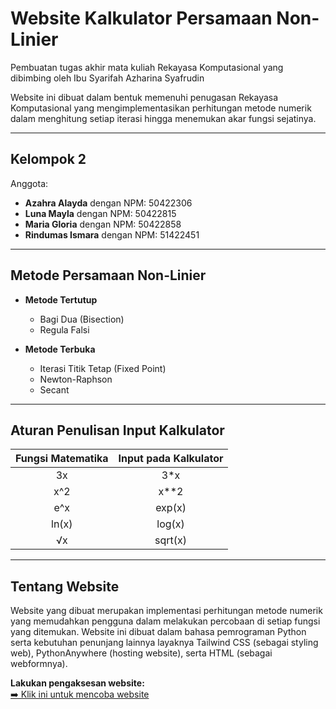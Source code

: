 # Website Kalkulator Persamaan Non-Linier
Pembuatan tugas akhir mata kuliah Rekayasa Komputasional yang dibimbing oleh Ibu Syarifah Azharina Syafrudin

Website ini dibuat dalam bentuk memenuhi penugasan Rekayasa Komputasional yang mengimplementasikan perhitungan metode numerik dalam menghitung setiap iterasi hingga menemukan akar fungsi sejatinya.

---

## Kelompok 2

Anggota:  
- **Azahra Alayda** dengan NPM: 50422306
- **Luna Mayla** dengan NPM: 50422815
- **Maria Gloria** dengan NPM: 50422858
- **Rindumas Ismara** dengan NPM: 51422451

---

## Metode Persamaan Non-Linier

- **Metode Tertutup**  
  - Bagi Dua (Bisection)  
  - Regula Falsi

- **Metode Terbuka** 
  - Iterasi Titik Tetap (Fixed Point)
  - Newton-Raphson  
  - Secant  

---

## Aturan Penulisan Input Kalkulator

|      Fungsi Matematika        |      Input pada Kalkulator      |
|:-----------------------------:|:-------------------------------:|
|           3x                  |              3*x                |
|           x^2                 |              x**2               |
|           e^x                 |             exp(x)              |
|          ln(x)                |             log(x)              |
|            √x                 |             sqrt(x)             |

---

## Tentang Website

Website yang dibuat merupakan implementasi perhitungan metode numerik yang memudahkan pengguna dalam melakukan percobaan di setiap fungsi yang ditemukan. Website ini dibuat dalam bahasa pemrograman Python serta kebutuhan penunjang lainnya layaknya Tailwind CSS (sebagai styling web), PythonAnywhere (hosting website), serta HTML (sebagai webformnya).

**Lakukan pengaksesan website:**  
[➡️ Klik ini untuk mencoba website](https://numericmethod.pythonanywhere.com/)
